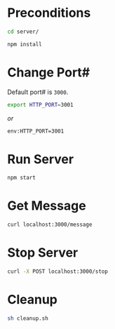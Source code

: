 # Preconditions
```bash
cd server/
```
```bash
npm install
```

# Change Port#
Default port# is ```3000```.

```bash
export HTTP_PORT=3001
```
*or*
```bash
env:HTTP_PORT=3001
```

# Run Server
```bash
npm start
```

# Get Message
```bash
curl localhost:3000/message
```

# Stop Server
```bash
curl -X POST localhost:3000/stop
```

# Cleanup
```bash
sh cleanup.sh
```
